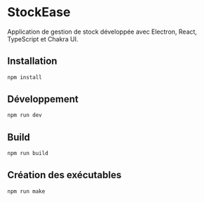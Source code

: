 # StockEase

Application de gestion de stock développée avec Electron, React, TypeScript et Chakra UI.

## Installation

```bash
npm install
```

## Développement

```bash
npm run dev
```

## Build

```bash
npm run build
```

## Création des exécutables

```bash
npm run make
```
